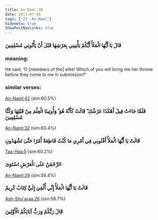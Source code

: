```yaml
---
title: An-Naml:38
date: 2011-07-30
tags: ["27 .An-Naml"]
hidemeta: true 
ShowPostNavLinks: true 
---
```

### قَالَ يَا أَيُّهَا الْمَلَأُ أَيُّكُمْ يَأْتِينِي بِعَرْشِهَا قَبْلَ أَنْ يَأْتُونِي مُسْلِمِينَ
### meaning: 
He said, ‘O [members of the] elite! Which of you will bring me her throne before they come to me in submission?’
### similar verses: 

[An-Naml:42](/27/42) (sim:60.5%)

### فَلَمَّا جَاءَتْ قِيلَ أَهَٰكَذَا عَرْشُكِ ۖ قَالَتْ كَأَنَّهُ هُوَ ۚ وَأُوتِينَا الْعِلْمَ مِنْ قَبْلِهَا وَكُنَّا مُسْلِمِينَ

[An-Naml:32](/27/32) (sim:60.4%)

### قَالَتْ يَا أَيُّهَا الْمَلَأُ أَفْتُونِي فِي أَمْرِي مَا كُنْتُ قَاطِعَةً أَمْرًا حَتَّىٰ تَشْهَدُونِ

[Taa-Haa:5](/20/5) (sim:60.2%)

### الرَّحْمَٰنُ عَلَى الْعَرْشِ اسْتَوَىٰ

[An-Naml:29](/27/29) (sim:59.4%)

### قَالَتْ يَا أَيُّهَا الْمَلَأُ إِنِّي أُلْقِيَ إِلَيَّ كِتَابٌ كَرِيمٌ

[Ash-Shu'araa:26](/26/26) (sim:58.7%)

### قَالَ رَبُّكُمْ وَرَبُّ آبَائِكُمُ الْأَوَّلِينَ
